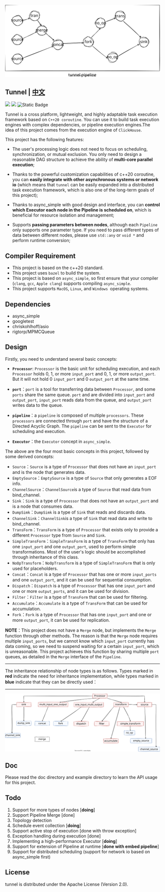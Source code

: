 ![tunnel icon](https://github.com/chloro-pn/draw_io_repo/blob/master/tunnel.svg)
## Tunnel | [中文](./README_CN.md)

![](https://tokei.rs/b1/github/chloro-pn/tunnel) ![](https://tokei.rs/b1/github/chloro-pn/tunnel?category=files) ![Static Badge](https://img.shields.io/badge/c%2B%2B-20-blue)

Tunnel is a cross platform, lightweight, and highly adaptable task execution framework based on `C++20 coroutine`. You can use it to build task execution engines with complex dependencies, or pipeline execution engines.The idea of this project comes from the execution engine of `ClickHouse`. 

This project has the following features:

* The user's processing logic does not need to focus on scheduling, synchronization, or mutual exclusion. You only need to design a reasonable DAG structure to achieve the ability of **multi-core parallel execution**;

* Thanks to the powerful customization capabilities of c++20 coroutine, you can **easily integrate with other asynchronous systems or network io** (which means that `tunnel` can be easily expanded into a distributed task execution framework, which is also one of the long-term goals of this project);

* Thanks to async_simple with good design and interface, you can **control which Executor each node in the Pipeline is scheduled on**, which is beneficial for resource isolation and management;

* Supports **passing parameters between nodes**, although each `Pipeline` only supports one parameter type. If you need to pass different types of data between different nodes, please use `std::any` or `void *` and perform runtime conversion;

## Compiler Requirement
* This project is based on the c++20 standard.
* This project uses `bazel` to build the system.
* This project is based on `async_simple`, so first ensure that your compiler (`clang`, `gcc`, `Apple clang`) supports compiling `async_simple`.
* This project supports `MacOS`, `Linux`, and `Windows `operating systems.

## Dependencies
* async_simple
* googletest
* chriskohlhoff/asio
* rigtorp/MPMCQueue

## Design
Firstly, you need to understand several basic concepts:

* **`Processor`**: `Processor` is the basic unit for scheduling execution, and each `Processor` holds 0, 1, or more `input_port` and 0, 1, or more `output_port`. But it will not hold 0 `input_port` and 0 `output_port` at the same time.

* **`port`**：`port` is a tool for transferring data between `Processor`, and some `ports` share the same queue. `port` and are divided into `input_port` and `output_port`, `input_port` reads data from the queue, and `output_port` writes data to the queue.

* **`pipeline`**：a `pipeline` is composed of multiple `processors`. These `processors` are connected through `port` and have the structure of a Directed Acyclic Graph. The `pipeline` can be sent to the `Executor` for scheduling and execution.

* **`Executor`**：the `Executor` concept in `async_simple`.

The above are the four most basic concepts in this project, followed by some derived concepts:
* `Source`：`Source` is a type of `Processor` that does not have an `input_port` and is the node that generates data.
* `EmptySource`：`EmptySource` is a type of `Source` that only generates a EOF info.
* `ChannelSource`：`ChannelSource`is a type of `Source` that read data from bind_channel.
* `Sink`：`Sink` is a type of `Processor` that does not have an `output_port` and is a node that consumes data.
* `DumpSimk`：`DumpSimk` is a type of `Sink` that reads and discards data.
* `ChannelSink`：`ChannelSink`is a type of `Sink` that read data and write to bind_channel.
* `TransForm`：`TransForm` is a type of `Processor` that exists only to provide a different `Processor` type from `Source` and `Sink`.
* `SimpleTransForm`：`SimpleTransForm` is a type of `TransForm` that only has one `input_port` and one `output_port`, used to perform simple transformations. Most of the user's logic should be accomplished through inheritance of this class.
* `NoOpTransform`：`NoOpTransform` is a type of `SimpleTransForm` that is only used for placeholders.
* `Concat`：`Concat` is a type of `Processor` that has one or more `input_ports` and one `output_port`, and it can be used for sequential consumption.
* `Dispatch`：`Dispatch` is a type of `Processor` that has one `input_port` and one or more `output_ports`, and it can be used for division.
* `Filter`：`Filter` is a type of `TransForm` that can be used for filtering.
* `Accumulate`：`Accumulate` is a type of `TransForm` that can be used for accumulation.
* `Fork`：`Fork` is a type of `Processor` that has one `input_port` and one or more `output_port`, it can be used for replication.

**NOTE**：This project does not have a `Merge` node, but implements the `Merge` function through other methods. The reason is that the `Merge` node requires multiple `input_ports`, but we cannot know which `input_port` currently has data coming, so we need to suspend waiting for a certain `input_port`, which is unreasonable. This project achieves this function by sharing multiple `port` queues, as detailed in the `Merge` interface of the `Pipeline`.

---
The inheritance relationship of node types is as follows. Types marked in **red** indicate the need for inheritance implementation, while types marked in **blue** indicate that they can be directly used：

---
![node_type](https://github.com/chloro-pn/draw_io_repo/blob/master/nodes.drawio.svg)

## Doc
Please read the doc directory and example directory to learn the API usage for this project.

## Todo
1. Support for more types of nodes [**doing**]
2. Support Pipeline Merge [done]
3. Topology detection
4. Schedule event collection [**doing**]
5. Support active stop of execution [done with throw exception]
6. Exception handling during execution [done]
7. Implementing a high-performance Executor [**doing**]
8. Support for extension of Pipeline at runtime [**done with embed pipeline**]
9. Support for distributed scheduling (support for network io based on async_simple first)

## License
tunnel is distributed under the Apache License (Version 2.0).
